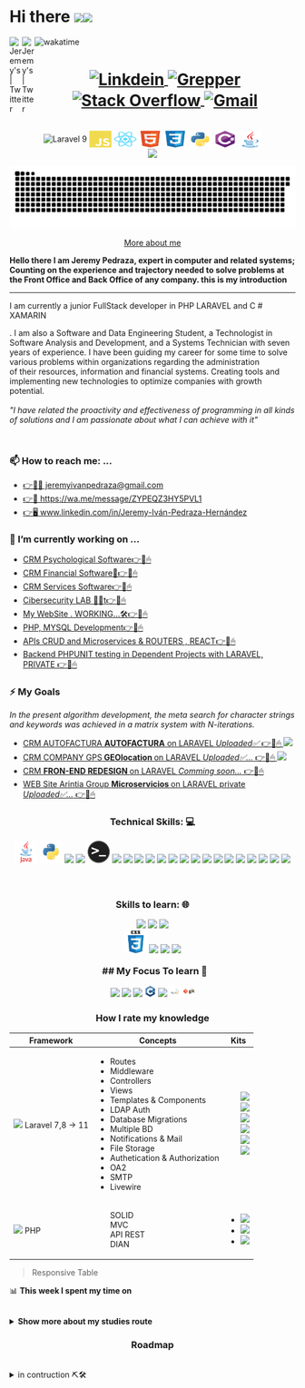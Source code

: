 

# Hi there <img src="https://media.giphy.com/media/hvRJCLFzcasrR4ia7z/giphy.gif" width="25"><img src="https://media.giphy.com/media/xUA7bawPmP2gglnzR6/giphy.gif" width="25">


  
<a href="https://discord.gg/tEFCyJt3">
  <img align="left" alt="Jeremy's | Twitter" width="22" src="https://www.svgrepo.com/show/452188/discord.svg" />

</a>
<a href="https://twitter.com/TechSystemT">
  <img align="left" alt="Jeremy's | Twitter" width="22" src="https://www.svgrepo.com/show/475689/twitter-color.svg" />
</a>



<img src="https://wakatime.com/badge/github/JpdzRamirez/JpdzRamirez.svg" alt="wakatime" />

<br />
 <!-- Social Network -->
<h1 align="center">

  
<a href="www.linkedin.com/in/jeremy-pedraza-72824720b/">
  <img align="center" 
       alt="Linkdein" 
       width="22px" 
       src="https://user-images.githubusercontent.com/55005374/103146171-312a4c00-470b-11eb-8839-992580bb8206.png" />
  </a>

  <a href="https://www.codegrepper.com/app/profile.php?id=404043">
  <img align="center" 
       alt="Grepper" 
       width="22px" 
       src="https://user-images.githubusercontent.com/55005374/103146498-0b537600-4710-11eb-949e-bff2c2ab7391.png" />
  </a>
  
<a href="https://es.stackoverflow.com/users/239041/jeremy-pedraza?tab=profile">
  <img align="center" 
       alt="Stack Overflow" 
       width="22px" 
       src="https://user-images.githubusercontent.com/55005374/103146236-e52bd700-470b-11eb-861e-e6f549b02b88.png" />
  </a>
  
<a href="mailto:jeremyivanpedraza@gmail.com?Subject=%20Servicios%20de%20Programación%20">
  <img align="center" 
       alt="Gmail" 
       width="22px" 
       src="https://user-images.githubusercontent.com/55005374/103146250-0d1b3a80-470c-11eb-8ead-a92232d45d6e.png" />
  </a>
</h1>

<div align="center"><br>
  <img align="center" alt="Laravel 9" height="30" width="40" src="https://github.com/JpdzRamirez/JpdzRamirez/assets/66846214/ba984d51-7f2c-450e-b0e6-6419b2ca3071">
  <img align="center" alt="Javascript" height="30" width="40" src="https://raw.githubusercontent.com/devicons/devicon/master/icons/javascript/javascript-plain.svg">
  <img align="center" alt="React" height="30" width="40" src="https://raw.githubusercontent.com/devicons/devicon/master/icons/react/react-original.svg">
  <img align="center" alt="HTML" height="30" width="40" src="https://raw.githubusercontent.com/devicons/devicon/master/icons/html5/html5-original.svg">
  <img align="center" alt="CSS" height="30" width="40" src="https://raw.githubusercontent.com/devicons/devicon/master/icons/css3/css3-original.svg">
  <img align="center" alt="Python" height="30" width="40" src="https://raw.githubusercontent.com/devicons/devicon/master/icons/python/python-original.svg">
  <img align="center" alt="Csharp" height="30" width="40" src="https://raw.githubusercontent.com/devicons/devicon/master/icons/csharp/csharp-original.svg">
  <img align="center" alt="Java" height="30" width="40" src="https://raw.githubusercontent.com/devicons/devicon/master/icons/java/java-original.svg">
  
</div>

<!-- Background -->

<div align="center" class="author">
    <picture  class="Jeremy">
      <source srcset="/assets/manz.webp">

   <a href="https://github.com/JpdzRamirez/VCProject/tree/main/Resume-Content">

<img align="center" src="https://github.com/user-attachments/assets/137b4fdb-004f-46c1-a1ec-f8a7f149eaac" width="200" href="https://github.com/user-attachments/assets/137b4fdb-004f-46c1-a1ec-f8a7f149eaac" />
</a>
    </picture>
  
  
  
![snake gif](https://github.com/JpdzRamirez/JpdzRamirez/blob/output/github-contribution-grid-snake-dark.svg)
  
  <div align="center" class="more_about">
       <a href="https://github.com/JpdzRamirez/VCProject/tree/main/Resume-Content">More about me</a>
      <div align="left" class="itro">
      <p><strong>Hello there I am Jeremy Pedraza, expert in computer and related systems; Counting on the experience and trajectory needed to solve problems at the Front Office and Back Office of any company. this is my introduction</strong></p>
         </div>
  </div>
    </div>
  </div>



**** 

<p> I am currently a junior FullStack developer in PHP LARAVEL and C # XAMARIN </p>. 
I am also a Software and Data Engineering Student, a Technologist in Software Analysis and Development, and a Systems Technician with seven years of experience.
I have been guiding my career for some time to solve various problems within organizations regarding the administration <br> of their resources, information and financial systems. Creating tools and implementing new technologies to optimize companies with growth potential. <br>
<br>
<em>"I have related the proactivity and effectiveness of programming in all kinds of solutions and I am passionate about what I can achieve with it"</em> </p>
<br>

### 📫 How to reach me: ...
 <ul>
 <li><a href="mailto:jeremyivanpedraza@gmail.com?Subject=%20Servicios%20de%20Programación%20"> 
 👉📩📮 jeremyivanpedraza@gmail.com </a></li>
<li><a href="https://wa.me/message/ZYPEQZ3HY5PVL1"> 
 👉📲 https://wa.me/message/ZYPEQZ3HY5PVL1 </a></li>
  <li><a href="https://www.linkedin.com/public-profile/settings?trk=d_flagship3_profile_self_view_public_profile"> 
👉🖥 www.linkedin.com/in/Jeremy-Iván-Pedraza-Hernández </a></li> 
  </ul>  

 
 ### 🔭 I’m currently working on ... 
 <ul>
  <li><a href="https://github.com/JpdzRamirez/JAdmin"> 
 CRM Psychological Software👉📎🖱 </a></li>
<li><a href="https://github.com/JpdzRamirez/JADMIN-Financial"> 
 CRM Financial Software🧮👉📎🖱 </a></li>
<li><a href="https://github.com/JpdzRamirez/JADMIN-Services"> 
 CRM Services Software👉📎🖱 </a></li>
<li><a href="https://github.com/JpdzRamirez/Cibersecurity"> 
 Cibersecurity LAB 👩‍💻t👉📎🖱 </a></li>
  <li><a href="https://github.com/JpdzRamirez/hv-component-app"> 
 My WebSite . WORKING...🛠👉📎🖱 </a></li>
  <li><a href="https://github.com/JpdzRamirez/VCProject/tree/main/assets/PHP"> 
 PHP, MYSQL Development👉📎🖱 </a></li>
   <li><a href="https://github.com/JpdzRamirez/react-proyect-app"> 
 APIs CRUD and Microservices & ROUTERS , REACT👉📎🖱 </a></li>
   <li><a href="#"> 
 Backend PHPUNIT testing in Dependent Projects with LARAVEL, PRIVATE 👉📎🖱 </a></li>
  
</ul>  

###  ⚡ My Goals

<p> <em>In the present algorithm development, the meta search for character strings and keywords was achieved in a matrix system with N-iterations.</em> </p>
<ul>
   <li><a href="https://github.com/JpdzRamirez/AutofacturaDian"> 
     CRM AUTOFACTURA <strong> AUTOFACTURA</strong> on LARAVEL <i> Uploaded✅</i> 👉📎🖱 </a> <img src="https://media0.giphy.com/media/v1.Y2lkPTc5MGI3NjExd2hhdzkxdXJsamczdzExZDI1bHdrcGY3ZXFzajBxNTQ1OGd1eXVwZCZlcD12MV9pbnRlcm5hbF9naWZfYnlfaWQmY3Q9Zw/LaVp0AyqR5bGsC5Cbm/giphy.webp" width="55"></li>
   <li><a href="[#](https://github.com/JpdzRamirez/GeolocationService)"> 
     CRM COMPANY GPS<strong> GEOlocation </strong> on LARAVEL <i> Uploaded✅...</i> 👉📎🖱 </a><img src="https://media0.giphy.com/media/v1.Y2lkPTc5MGI3NjExc2xkejBzbzdrc2w1dHN0NjkxcnhxMDV0MDFpcGI4YjNpMzFhN2Y3dSZlcD12MV9pbnRlcm5hbF9naWZfYnlfaWQmY3Q9Zw/CNHwfdaHPNYQPzAIoS/giphy.webp" width="55"></li>
   <li><a href="#"> 
     CRM  <strong> FRON-END REDESIGN </strong> on LARAVEL <i> Comming soon...</i> 👉📎🖱 </a></li>
   <li><a href="https://github.com/JpdzRamirez/Arintia-Servicios"> 
     WEB Site Arintia Group <strong> Microservicios </strong> on LARAVEL private <i> Uploaded✅...</i> 👉📎🖱 </a></li>
</ul>  
<!-- Technical Skills -->
<p><H3 align="center"><strong> Technical Skills: 💻 </strong></p>
  
  <code><img height="40" src="https://raw.githubusercontent.com/devicons/devicon/master/icons/java/java-original-wordmark.svg"></code>
  <code><img height="40" src="https://raw.githubusercontent.com/github/explore/80688e429a7d4ef2fca1e82350fe8e3517d3494d/topics/python/python.png"></code>
  <code><img height="40" src="https://user-images.githubusercontent.com/55005374/103146298-d98ce000-470c-11eb-973d-3ff9e1b90561.png"></code>
  <code><img height="40" src="https://user-images.githubusercontent.com/55005374/103146335-3d170d80-470d-11eb-9fce-ff775c77b96b.png"></code>
  <code><img height="40" src="https://raw.githubusercontent.com/github/explore/80688e429a7d4ef2fca1e82350fe8e3517d3494d/topics/terminal/terminal.png"></code>
  <code><img height="40" src="https://user-images.githubusercontent.com/55005374/103146218-b57ccf00-470b-11eb-8fcc-aa46cab9253f.png"></code>
  <code><img height="40" src="https://user-images.githubusercontent.com/55005374/100307358-3c068b00-2f6b-11eb-9f07-e262ad248471.png"></code>
  <code><img height="40" src="https://user-images.githubusercontent.com/55005374/95686171-87cac400-0bb9-11eb-9d49-390f3543a0a6.png"></code>
  <code><img height="40" src="https://user-images.githubusercontent.com/55005374/95686553-d4170380-0bbb-11eb-94f2-c528413c7bad.png"></code>
  <code><img height="40" src="https://user-images.githubusercontent.com/55005374/95686705-d9c11900-0bbc-11eb-87f5-a149b86cde5a.png"></code>
  <code><img height="40" src="https://user-images.githubusercontent.com/55005374/95686779-5fdd5f80-0bbd-11eb-9a0b-8eb90d565518.png"></code>
  <code><img height="40" src="https://user-images.githubusercontent.com/55005374/95687393-a2546b80-0bc0-11eb-8991-c0c72326f29c.png"></code>
  <code><img height="40" src="https://www.pinclipart.com/picdir/middle/519-5198543_vba-training-in-chennai-visual-basic-application-logo.png"></code>
  <code><img height="40" src="https://user-images.githubusercontent.com/55005374/95687670-51de0d80-0bc2-11eb-826b-83fb8c5ec221.png"></code>
  <code><img height="40" src="https://user-images.githubusercontent.com/55005374/100187906-b7eecd80-2eae-11eb-8074-b65db8dfaecb.png"></code>
  <code><img height="40" src="https://user-images.githubusercontent.com/55005374/95688226-c6ff1200-0bc5-11eb-82cc-33e35bcb0910.png"></code>
  <code><img height="40" src="https://user-images.githubusercontent.com/55005374/95688875-5dcdcd80-0bca-11eb-8915-b3cf9791ca3c.png"></code>
  <code><img height="40" src="https://user-images.githubusercontent.com/66846214/135279462-ea26d960-b2b7-42b6-90a2-0bb7fc5ae943.png"></code>
  <code><img height="40" src="https://user-images.githubusercontent.com/66846214/135279239-149c6db6-8b11-42c9-8b0d-dd2aeba6d650.jpg"></code>
  <code><img height="40" src="https://user-images.githubusercontent.com/66846214/135279336-2c4ab718-eac2-4874-bdd5-6eeba13446c1.png"></code>
  <code><img height="40" src="https://user-images.githubusercontent.com/66846214/135279399-d2269c00-eb0e-43a2-9055-0fbdc1c3ec84.png"></code>
  
  </p>
  
&nbsp;  

  <!-- Skills to learn -->
<p><H3 align="center"><strong>Skills to learn: 🌐</strong></p>
  
  <code><img height="40" src="https://github.com/JpdzRamirez/JpdzRamirez/assets/66846214/6044d958-6d78-4dc2-8856-2d920454cdf1"></code>
  <code><img height="40" src="https://github.com/JpdzRamirez/JpdzRamirez/assets/66846214/d918ce1a-1d08-45b7-83eb-855fb642f423"></code>
  <code><img height="40" src="https://github.com/JpdzRamirez/JpdzRamirez/assets/66846214/9f6b87f1-3c18-4d91-8f35-faaba37d3d42"></code>  
  <code><img height="40" src="https://raw.githubusercontent.com/github/explore/80688e429a7d4ef2fca1e82350fe8e3517d3494d/topics/css/css.png"></code> 
  <code><img height="40" src="https://github.com/JpdzRamirez/JpdzRamirez/assets/66846214/e772b107-ea7d-4588-8037-5bab5139b9b8"></code>
  <code><img height="40" src="https://github.com/JpdzRamirez/JpdzRamirez/assets/66846214/0b261538-77ab-40e8-bc8c-3bb15eac587d"></code>
    <code><img height="40" src="https://github.com/JpdzRamirez/JpdzRamirez/assets/66846214/833a220a-73dc-4773-8f3b-6de30f47f8db"></code>
  
  </p>
&nbsp;
## My Focus To learn  🎯

<p align="center">
  
<code><img height="20" src="https://user-images.githubusercontent.com/66846214/113794412-15721100-9710-11eb-91d0-f67003522c2b.png"></code>
<code><img height="20" src="https://user-images.githubusercontent.com/66846214/113794124-764d1980-970f-11eb-962e-4a70a85744d2.png"></code>
<code><img height="20" src="https://user-images.githubusercontent.com/66846214/113794133-7cdb9100-970f-11eb-9b2e-18dbf8360360.png"></code>
<code><img height="20" src="https://raw.githubusercontent.com/github/explore/80688e429a7d4ef2fca1e82350fe8e3517d3494d/topics/cpp/cpp.png"></code>
<code><img height="20" src="https://user-images.githubusercontent.com/66846214/113794614-93361c80-9710-11eb-8373-e425e6df5b9c.png"></code>
<code><img height="20" src="https://raw.githubusercontent.com/github/explore/80688e429a7d4ef2fca1e82350fe8e3517d3494d/topics/mysql/mysql.png"></code>
<code><img height="20" src="https://raw.githubusercontent.com/github/explore/80688e429a7d4ef2fca1e82350fe8e3517d3494d/topics/git/git.png"></code>

</p>


<h3 align="center" >How I rate my knowledge </h3>
<table align="center">
      <thead>
        <tr>
          <th>Framework</th>
          <th>Concepts</th>
          <th>Kits</th>
        </tr>
      <thead>
      <tbody>
        <tr>
          <td>
		<img height="20" src="https://www.svgrepo.com/show/353985/laravel.svg">
		Laravel 7,8 -> 11
	  </td>
          <td>
		  <ul>
			  <li>Routes</li>
			  <li>Middleware</li>
			  <li>Controllers</li>
			  <li>Views</li>
			  <li>Templates & Components</li>
			  <li>LDAP Auth</li>
			  <li>Database Migrations</li>
			  <li>Multiple BD</li>
			  <li>Notifications & Mail</li>
			  <li>File Storage</li>
			  <li>Authetication & Authorization</li>
			  <li>OA2</li>
			  <li>SMTP</li>
			  <li>Livewire</li>
		  </ul>
	  </td>
          <td wrap="hard">
		  <ul style="list-style:none;">
			  <li><img height="20" src="https://www.svgrepo.com/show/374167/vite.svg"></li>
			  <li><img height="20" src="https://jetstream.laravel.com/logo-dark.svg"></li>
			  <li><img height="20" src="https://www.otwo.jp/blog/wp-content/uploads/2022/05/dompdf_main.png"></li>
			  <li><img height="20" src="https://madewithnetworkfra.fra1.digitaloceanspaces.com/spatie-space-production/13051/ziggy-2.jpg"></li>
			  <li><img height="20" src="https://i0.wp.com/www.latirus.com/blog/wp-content/uploads/2020/09/laravel-livewire.png?fit=2220%2C1125&ssl=1"></li>
			  <li><img height="20" src="https://codersfree.nyc3.cdn.digitaloceanspaces.com/posts/laravel-livewire-14-consejos-y-trucos.jpg"></li>
		  </ul> 
	  </td>
        </tr>
	<tr>
	<td>
		<img height="20" src="https://blogs.masterhacks.net/wp-content/uploads/2019/10/masterhacks_php_vulnerabilidad_fpm_nginx.png">
		PHP
	  </td>
	<td wrap="hard">
		  <ul style="list-style:none;">
			  <li>SOLID</li>
			  <li>MVC</li>
			  <li>API REST</li>
			  <li>DIAN</li>
		  </ul> 
	 </td>
	<td wrap="hard">
		  <ul>
			  <li><img height="20" src="https://www.comerline.es/wp-content/uploads/2022/04/1XOMTPWTpDLypkp079p9XXg-970x686.png"></li>
			  <li><img height="20" src="https://encrypted-tbn0.gstatic.com/images?q=tbn:ANd9GcQyUF_NabZxblxlAp2ZtVVV6qJvGCLWy8fzLw&s"></li>
			  <li><img height="20" src="https://media.licdn.com/dms/image/D4D12AQGymHTub6RIRw/article-cover_image-shrink_720_1280/0/1700972779305?e=2147483647&v=beta&t=eE32UCGTtZgdiOp51B40yYDhZx9-pzRtPfHN6QcMd8o"></li>
		  </ul>
	 </td>
	</tr>
      </tbody>
    <table/> 
    <blockquote> Responsive Table </blockquote>



📊 **This week I spent my time on**
<!--START_SECTION:waka-->


<!--END_SECTION:waka-->
<br>

 <details>
  <summary><strong>Show more about my studies route</strong ><H3 align="center"><strong> Roadmap </strong></h3></summary>
  <p align="center">
  <img width="800"  src="https://roadmap.sh/roadmaps/backend.png" class="img__Img-arv17j-0 eVoZod">
  </p>
 </details>
<!--START_SECTION:waka-->
<br>
<details>
  <summary> in contruction ⛏🛠</summary>
<a href="https://github.com/JpdzRamirez/VCProject#readme">
<img align="center" src="https://camo.githubusercontent.com/37514554a55fb90f15eb296a6933fe3c82ee3b340e62a15ac78044b62362d42e/68747470733a2f2f6769746875622d726561646d652d73746174732e76657263656c2e6170702f6170693f757365726e616d653d616e7572616768617a72612673686f775f69636f6e733d7472756526686964653d636f6e74726962732c7072732663616368655f7365636f6e64733d3836343030267468656d653d6275656679" alt="JCS´s favorite languagues/>
</a>
</details>
<br>

### Thought philosophy

<h2 align="center">  Why programming?</h2>
<h3 align="center"><br> It's my sense of life, my choice , I choose, do you choose?</h3> 
<p align="center">
<a href="https://www.youtube.com/watch?v=H7weHFBoWwI">
  <img height="400" width="800px" src="https://user-images.githubusercontent.com/66846214/124176234-409ca000-da74-11eb-9f7f-89404e933abc.png" />
</a>
</p>


<h5 align="center"><br>https://youtu.be/ZNilbE-d15I <em> <br>“What I believe and Who i am </em> </h5>

  <h3 align="center"; color: #3f7320;"><span style="border-bottom: 4px solid #c82828;">Because programming is the very sun that guides me 🛣</h3>
  
  
  <h4 align="center"; color: #3f7320;"><span style="border-bottom: 4px solid #c82828;">"What illuminates me in my greatest despair and my greatest darkness " 🔥</h4>
  
<p align="center">
<img align="center" src="https://media.giphy.com/media/glIbu333nnz7G/giphy.gif" width="354" height="252" alt="Programming gives me hope and makes me trust myself" />
<br>Programming gives me hope and makes me trust myself
</p>


 <h3 align="center"; color: #3f7320;"><span style="border-bottom: 4px solid #c82828;">Programming with ❤</h3>

 <h4 align="center"; color: #3f7320;"><span style="border-bottom: 4px solid #c82828;">It is the Dogma that governs my life"</h4>

<p align="center">
<a href="https://www.youtube.com/watch?v=H7weHFBoWwI">
  <img width="500px" src="https://static2.cbrimages.com/wordpress/wp-content/uploads/2019/07/Isaac-Netero-from-Hunter-X-Hunter.jpg?q=50&fit=crop&w=740&h=370" />
</a>
</p>
  
  <h5 align="center"><br>https://www.youtube.com/watch?v=H7weHFBoWwI <em> <br>“What I believe and Who i am </em> </h5>

 
 


<h3 align="center"; color: #3f7320;"><span style="border-bottom: 4px solid #c82828;">“Writing my life and coding the future I want”🌱</h3>


* Every line of code that I write brings me closer to my happiness and it is really gratifying to know that I am progressing. 
* Every hour, every day that I spend programming is so short, I do not notice how long I have been looking at a screen, I only see that each time I learn something and  immediately discover endless possibilities, infinite knowledge, infinite hours of programming. It's a world to discover.

<p align="center"> <em>The future of excites, is full of possibilities and the text line awaits me to write the future I want</em></p>

Here are some ideas to get you started:


- 🌱 I’m currently learning ...
- 👯 I’m looking to collaborate on ...
- 🤔 I’m looking for help with ...
- 💬 Ask me about ...
- 📫 How to reach me: ...
- 😄 Pronouns: ...
- ⚡ Fun fact: ...
--

    
